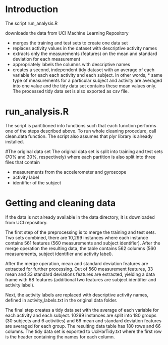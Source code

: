 # Introduction
The script run_analysis.R

downloads the data from UCI Machine Learning Repository
* merges the training and test sets to create one data set
* replaces activity values in the dataset with descriptive activity names
* extracts only the measurements (features) on the mean and standard deviation for each measurement
* appropriately labels the columns with descriptive names
* creates a second, independent tidy dataset with an average of each variable for each each activity and each subject. In other words, * 
same type of measurements for a particular subject and activity are averaged into one value and the tidy data set contains these mean values only. The processed tidy data set is also exported as csv file.

# run_analysis.R
The script is parititioned into functions such that each function performs one of the steps described above. To run whole cleaning procedure, call clean.data function. The script also assumes that plyr library is already installed.

#The original data set
The original data set is split into training and test sets (70% and 30%, respectively) where each partition is also split into three files that contain

* measurements from the accelerometer and gyroscope
* activity label
* identifier of the subject

# Getting and cleaning data
If the data is not already available in the data directory, it is downloaded from UCI repository.

The first step of the preprocessing is to merge the training and test sets. Two sets combined, there are 10,299 instances where each instance contains 561 features (560 measurements and subject identifier). After the merge operation the resulting data, the table contains 562 columns (560 measurements, subject identifier and activity label).

After the merge operation, mean and standard deviation features are extracted for further processing. Out of 560 measurement features, 33 mean and 33 standard deviations features are extracted, yielding a data frame with 68 features (additional two features are subject identifier and activity label).

Next, the activity labels are replaced with descriptive activity names, defined in activity_labels.txt in the original data folder.

The final step creates a tidy data set with the average of each variable for each activity and each subject. 10299 instances are split into 180 groups (30 subjects and 6 activities) and 66 mean and standard deviation features are averaged for each group. The resulting data table has 180 rows and 66 columns. The tidy data set is exported to UciHarTidy.txt where the first row is the header containing the names for each column.
